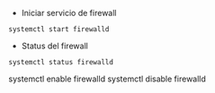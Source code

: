 - Iniciar servicio de firewall
```status
systemctl start firewalld
```

- Status del firewall
```
systemctl status firewalld
```

systemctl enable firewalld
systemctl disable firewalld

